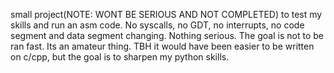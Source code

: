 small project(NOTE: WONT BE SERIOUS AND NOT COMPLETED) to test my skills and run an asm code.
No syscalls, no GDT, no interrupts, no code segment and data segment changing. Nothing serious. 
The goal is not to be ran fast. Its an amateur thing.
TBH it would have been easier to be written on c/cpp, but the goal is to sharpen my python skills.
